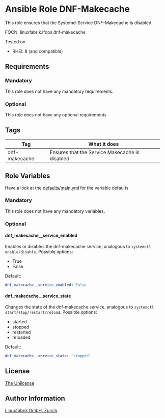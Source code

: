 # Ansible Role DNF-Makecache

This role ensures that the Systemd-Service DNF-Makecache is disabled.

FQCN: linuxfabrik.lfops.dnf-makecache

Tested on

* RHEL 8 (and compatible)


## Requirements

### Mandatory

This role does not have any mandatory requirements.


### Optional

This role does not have any optional requirements.


## Tags

| Tag           | What it does                                    |
| ---           | ------------                                    |
| dnf-makecache | Ensures that the Service Makecache is disabled  |


## Role Variables

Have a look at the [defaults/main.yml](https://github.com/Linuxfabrik/lfops/blob/main/roles/dnf-makecache/defaults/main.yml) for the variable defaults.


### Mandatory

This role does not have any mandatory variables.


### Optional

#### dnf_makecache__service_enabled

Enables or disables the dnf-makecache service, analogous to `systemctl enable/disable`. Possible options:

* True
* False

Default:
```yaml
dnf_makecache__service_enabled: False
```

#### dnf_makecache__service_state

Changes the state of the dnf-makecache service, analogous to `systemctl start/stop/restart/reload`. Possible options:

* started
* stopped
* restarted
* reloaded

Default:
```yaml
dnf_makecache__service_state: 'stopped'
```


## License

[The Unlicense](https://unlicense.org/)


## Author Information

[Linuxfabrik GmbH, Zurich](https://www.linuxfabrik.ch)
